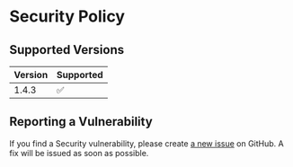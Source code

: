 # Security Policy

## Supported Versions

| Version | Supported          |
| ------- | ------------------ |
| 1.4.3   | :white_check_mark: |

## Reporting a Vulnerability

If you find a Security vulnerability, please create [a new issue](https://github.com/TheAcharya/MarkerData/issues) on GitHub. A fix will be issued as soon as possible.
